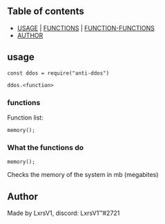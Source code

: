 ## Table of contents
- [USAGE](#usage)
  | [FUNCTIONS](#functions)
  | [FUNCTION-FUNCTIONS](#what-the-functions-do)
- [AUTHOR](#author)



## usage
```
const ddos = require("anti-ddos")

ddos.<function>
```

### functions
Function list:
```
memory();
```

### What the functions do
``` 
memory();
```
Checks the memory of the system in mb (megabites)

## Author

Made by LxrsV1,
discord: LxrsV1™#2721